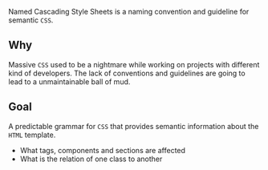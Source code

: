 Named Cascading Style Sheets is a naming convention and guideline for semantic `CSS`.


Why
---

Massive `CSS` used to be a nightmare while working on projects with different kind of developers. The lack of conventions and guidelines are going to lead to a unmaintainable ball of mud.


Goal
----

A predictable grammar for `CSS` that provides semantic information about the `HTML` template.

- What tags, components and sections are affected
- What is the relation of one class to another